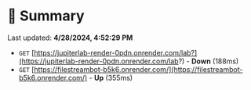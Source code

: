 # 📖 Summary
Last updated: **4/28/2024, 4:52:29 PM**

- `GET` [https://jupiterlab-render-0pdn.onrender.com/lab?](https://jupiterlab-render-0pdn.onrender.com/lab?) - **Down** (188ms)
- `GET` [https://filestreambot-b5k6.onrender.com/](https://filestreambot-b5k6.onrender.com/) - **Up** (355ms)
